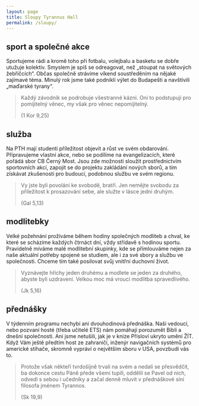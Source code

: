 ```yaml
---
layout: page
title: Sloupy Tyrannus Hall
permalink: /sloupy/
---
```



## sport a společné akce

Sportujeme rádi a kromě toho při fotbalu, volejbalu a basketu se dobře utužuje kolektiv. Smyslem je spíš se odreagovat, 
než „stoupat na světových žebříčcích“. Občas společně strávíme víkend soustředěním na nějaké zajímavé téma. Minulý rok 
jsme také podnikli výlet do Budapešti a navštívili „maďarské tyrany“.

> Každý závodník se podrobuje všestranné kázni. Oni to podstupují pro pomíjitelný věnec, 
> my však pro věnec nepomíjitelný.
> 
> (1 Kor 9,25)

## služba

Na PTH mají studenti příležitost objevit a růst ve svém obdarování. Připravujeme vlastní akce, nebo se podílíme na 
evangelizacích, které pořádá sbor CB Černý Most. Jsou zde možnosti sloužit prostřednictvím sportovních akcí, 
zapojit se do projektu zakládání nových sborů, a tím získávat zkušenosti pro budoucí, podobnou službu ve svém regionu.

> Vy jste byli povoláni ke svobodě, bratří. Jen nemějte svobodu za příležitost k prosazování sebe, 
> ale služte v lásce jedni druhým. 
>
> (Gal 5,13)

## modlitebky

Velké požehnání prožíváme během hodiny společných modliteb a chval, ke které se scházíme každých čtrnáct dní, 
vždy střídavě s hodinou sportu. Pravidelně míváme malé modlitební skupinky, kde se přimlouváme nejen za naše aktuální 
potřeby spojené se studiem, ale i za své sbory a službu ve společnosti. Chceme tím také posilovat svůj vnitřní duchovní 
život.

> Vyznávejte hříchy jeden druhému a modlete se jeden za druhého, abyste byli uzdraveni. 
> Velkou moc má vroucí modlitba spravedlivého. 
>
> (Jk 5,16)

## přednášky

V týdenním programu nechybí ani dvouhodinová přednáška. Naši vedoucí, nebo pozvaní hosté (třeba učitelé ETS) 
nám pomáhají porozumět Bibli a dnešní společnosti. Ani jsme netušili, jak je v knize Přísloví ukryto umění ŽÍT. 
Když Vám ještě předtím host ze zahraničí, inženýr navigačních systémů pro americké stíhače, skromně vypráví o největším 
sboru v USA, povzbudí vás to.

> Protože však někteří tvrdošíjně trvali na svém a nedali se přesvědčit, ba dokonce cestu Páně přede všemi 
> tupili, oddělil se Pavel od nich, odvedl s sebou i učedníky a začal denně mluvit v přednáškové síni filosofa 
> jménem Tyrannos. 
> 
> (Sk 19,9)